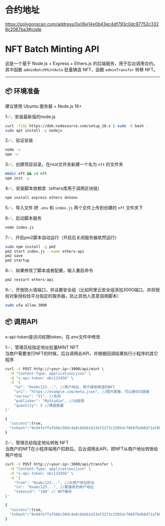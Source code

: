 # 合约地址
https://polygonscan.com/address/0x06e14e0b43ec4df793c0dc97752c3328c2067ba3#code  
# NFT Batch Minting API

这是一个基于 Node.js + Express + Ethers.js 的后端服务，用于后台调用合约。其中函数 `adminBatchMintAuto` 批量铸造 NFT，函数 `adminTransfer` 转移 NFT。

---

## 📦 环境准备

建议使用 Ubuntu 服务器 + Node.js 18+

1✅、安装最新版的node.js
```bash
curl -fsSL https://deb.nodesource.com/setup_18.x | sudo -E bash -
sudo apt install -y nodejs
```

2✅、验证安装
```bash
node -v
npm -v
```

3✅、创建项目目录，在root文件夹新建一个名为  `nft` 的文件夹
```bash
mkdir nft && cd nft
npm init -y
```

4✅、安装脚本依赖库（ethers库用于调用区块链）
```bash
npm install express ethers dotenv
```
  
5✅、导入文件
把 `.env` 和 `index.js` 两个文件上传到创建的 `nft` 文件夹下

6✅、启动脚本服务
```bash
node index.js
```

7✅、开启pm2脚本自动运行（开启后关闭服务器依然运行）
```bash
sudo npm install -g pm2
pm2 start index.js --name ethers-api
pm2 save
pm2 startup
```

8✅、如果修改了脚本或者配置，输入重启命令
```bash
pm2 restart ethers-api
```

9✅、开放防火墙端口，并设置安全组（比如阿里云安全组添加3000端口，并将授权对象授权给平台指定的服务器，防止其他人恶意调用脚本）
```bash
sudo ufw allow 3000
```

## 📦 调用API

x-api-token是访问权限token，在.env文件中修改

1✅、管理员给指定地址批量MINT NFT  
当商户需要发行NFT的时候，后台调用此API，并根据回调结果执行小程序的其它程序  
```bash
curl -X POST http://<your-ip>:3000/api/mint \
  -H "Content-Type: application/json" \
  -H "x-api-token: abc123456" \
  -d '{
    "to": "0xabc123...", //商户地址，用于接收铸造的NFT
    "uri": "https://example.com/meta.json", //图片链接，可以是OSS链接
    "series": "S1", //系列
    "publisher": "MyStudio", //出版商
    "quantity": 5 //铸造数量
}'
```
```bash
{
  "success":true,
  "txHash":"0x94fe7fafbbbc50dc4e8cbbbb1d13ef2273c1585dcf6607bdb8d71a788a3e9780"
}
```

2✅、管理员给指定地址转账 NFT  
当商户的NFT在小程序端用户扣款后，后台调用此API，把NFT从商户地址转账给用户地址  
```bash
curl -X POST http://<your-ip>:3000/api/transfer \
  -H "Content-Type: application/json" \
  -H "x-api-token: abc123456" \
  -d '{
    "from": "0xabc123...", //从商户地址转出
    "to": "0xabc123...", //要接收的用户地址
    "tokenid": "100" // NFT编号
}'
```
```bash
{
  "success":true,
  "txHash":"0x94fe7fafbbbc50dc4e8cbbbb1d13ef2273c1585dcf6607bdb8d71a788a3e9780"
}
```

